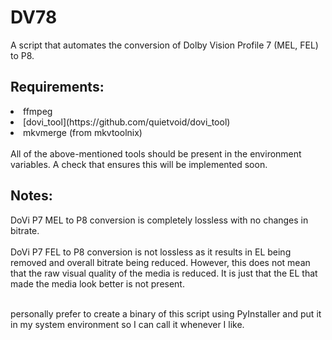 # DV78
A script that automates the conversion of Dolby Vision Profile 7 (MEL, FEL) to P8.

## Requirements:
<LI> ffmpeg</LI>
<LI> [dovi_tool](https://github.com/quietvoid/dovi_tool)</LI>
<LI> mkvmerge (from mkvtoolnix)</LI>
<br>
All of the above-mentioned tools should be present in the environment variables. A check that ensures this will be implemented soon.


## Notes:
DoVi P7 MEL to P8 conversion is completely lossless with no changes in bitrate.<br><br>
DoVi P7 FEL to P8 conversion is not lossless as it results in EL being removed and overall bitrate being reduced. However, this does not mean that the raw visual quality of the media is reduced. It is just that the EL that made the media look better is not present.
<br><br>

 personally prefer to create a binary of this script using PyInstaller and put it in my system environment so I can call it whenever I like.
